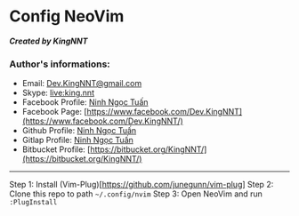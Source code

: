 # Config NeoVim

**_Created by KingNNT_**

### Author's informations:

-   Email: [Dev.KingNNT@gmail.com](mailto:Dev.KingNNT@gmail.com)
-   Skype: [live:king.nnt](https://join.skype.com/invite/eqRpzcC8cGsf/)
-   Facebook Profile: [Ninh Ngọc Tuấn](https://www.facebook.com/Kinggg.NNT/)
-   Facebook Page: [https://www.facebook.com/Dev.KingNNT](https://www.facebook.com/Dev.KingNNT/)
-   Github Profile: [Ninh Ngọc Tuấn](https://github.com/KingNNT/)
-   Gitlap Profile: [Ninh Ngọc Tuấn](https://gitlab.com/Dev.KingNNT/)
-   Bitbucket Profile: [https://bitbucket.org/KingNNT/](https://bitbucket.org/KingNNT/)

---

Step 1: Install (Vim-Plug)[https://github.com/junegunn/vim-plug]
Step 2: Clone this repo to path `~/.config/nvim`
Step 3: Open NeoVim and run `:PlugInstall`
